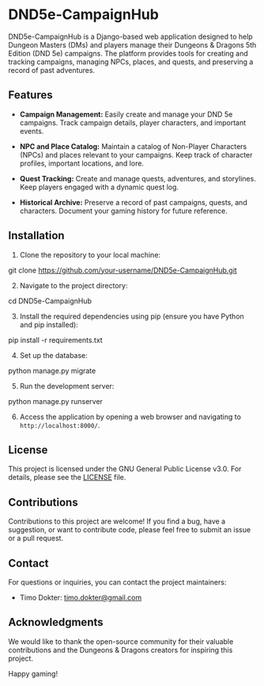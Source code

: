 # DND5e-CampaignHub

DND5e-CampaignHub is a Django-based web application designed to help Dungeon Masters (DMs) and players manage their Dungeons & Dragons 5th Edition (DND 5e) campaigns. The platform provides tools for creating and tracking campaigns, managing NPCs, places, and quests, and preserving a record of past adventures.

## Features

- **Campaign Management:** Easily create and manage your DND 5e campaigns. Track campaign details, player characters, and important events.

- **NPC and Place Catalog:** Maintain a catalog of Non-Player Characters (NPCs) and places relevant to your campaigns. Keep track of character profiles, important locations, and lore.

- **Quest Tracking:** Create and manage quests, adventures, and storylines. Keep players engaged with a dynamic quest log.

- **Historical Archive:** Preserve a record of past campaigns, quests, and characters. Document your gaming history for future reference.

## Installation

1. Clone the repository to your local machine:

git clone https://github.com/your-username/DND5e-CampaignHub.git

2. Navigate to the project directory:

cd DND5e-CampaignHub

3. Install the required dependencies using pip (ensure you have Python and pip installed):

pip install -r requirements.txt

4. Set up the database:

python manage.py migrate

5. Run the development server:

python manage.py runserver

6. Access the application by opening a web browser and navigating to `http://localhost:8000/`.

## License

This project is licensed under the GNU General Public License v3.0. For details, please see the [LICENSE](LICENSE) file.

## Contributions

Contributions to this project are welcome! If you find a bug, have a suggestion, or want to contribute code, please feel free to submit an issue or a pull request.

## Contact

For questions or inquiries, you can contact the project maintainers:

- Timo Dokter: timo.dokter@gmail.com

## Acknowledgments

We would like to thank the open-source community for their valuable contributions and the Dungeons & Dragons creators for inspiring this project.

Happy gaming!
